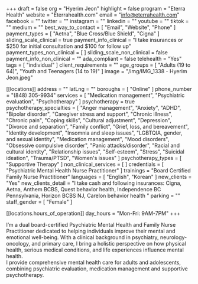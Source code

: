 +++
draft = false
org = "Hyerim Jeon"
highlight = false
program = "Eterra Health"
website = "Eterrahealth.com"
email = "info@eterrahealth.com"
facebook = ""
twitter = ""
instagram = ""
linkedin = ""
youtube = ""
tiktok = ""
medium = ""
best_way_to_contact = [ "Email", "Website", "Phone" ]
payment_types = [ "Aetna", "Blue Cross/Blue Shield", "Cigna" ]
sliding_scale_clinical = true
payment_info_clinical = "I take insurances or $250 for initial consultation and $100 for follow up"
payment_types_non_clinical = [ ]
sliding_scale_non_clinical = false
payment_info_non_clinical = ""
ada_compliant = false
telehealth = "Yes"
tags = [ "individual" ]
client_requirements = ""
age_groups = [ "Adults (19 to 64)", "Youth and Teenagers (14 to 19)" ]
image = "/img/IMG_1338 - Hyerim Jeon.jpeg"

[[locations]]
address = ""
latLng = ""
boroughs = [ "Online" ]
phone_number = "(848) 305-9934"
services = [
  "Medication management",
  "Psychiatric evaluation",
  "Psychotherapy"
]
psychotherapy = true
psychotherapy_specialties = [
  "Anger management",
  "Anxiety",
  "ADHD",
  "Bipolar disorder",
  "Caregiver stress and support",
  "Chronic illness",
  "Chronic pain",
  "Coping skills",
  "Cultural adjustment",
  "Depression",
  "Divorce and separation",
  "Family conflict",
  "Grief, loss, and bereavement",
  "Identity development",
  "Insomnia and sleep issues",
  "LGBTQIA, gender, and sexual identity",
  "Medication management",
  "Mood disorders",
  "Obsessive compulsive disorder",
  "Panic attacks/disorder",
  "Racial and cultural identity",
  "Relationship issues",
  "Self-esteem",
  "Stress",
  "Suicidal ideation",
  "Trauma/PTSD",
  "Women's issues"
]
psychotherapy_types = [ "Supportive Therapy" ]
non_clinical_services = [ ]
credentials = [ "Psychiatric Mental Health Nurse Practitioner" ]
trainings = "Board Certified Family Nurse Practitioner"
languages = [ "English", "Korean" ]
new_clients = "Yes"
new_clients_detail = "I take cash and following insurances: Cigna, Aetna, Anthem BCBS, Quest behavior health, Independence BC Pennsylvania, Horizon BCBS NJ, Carelon behavior health "
parking = ""
staff_gender = [ "Female" ]

  [[locations.hours_of_operation]]
  day_hours = "Mon-Fri: 9AM-7PM"
+++

I’m a dual board-certified Psychiatric Mental Health and Family Nurse Practitioner dedicated to helping individuals improve their mental and emotional well-being. With a clinical background in psychiatry, neurology-oncology, and primary care, I bring a holistic perspective on how physical health, serious medical conditions, and life experiences influence mental health. <br>
I provide comprehensive mental health care for adults and adolescents, combining psychiatric evaluation, medication management and supportive psychotherapy. <br>
